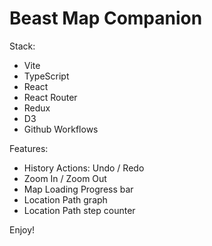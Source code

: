 
# Beast Map Companion

Stack:

- Vite
- TypeScript
- React
- React Router
- Redux
- D3
- Github Workflows


Features:

- History Actions: Undo / Redo
- Zoom In / Zoom Out
- Map Loading Progress bar
- Location Path graph
- Location Path step counter

Enjoy!
